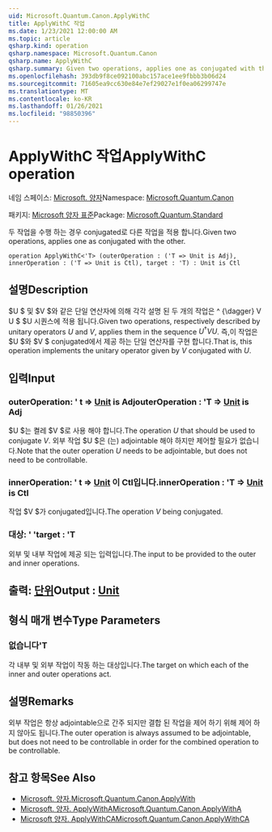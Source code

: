 ```yaml
---
uid: Microsoft.Quantum.Canon.ApplyWithC
title: ApplyWithC 작업
ms.date: 1/23/2021 12:00:00 AM
ms.topic: article
qsharp.kind: operation
qsharp.namespace: Microsoft.Quantum.Canon
qsharp.name: ApplyWithC
qsharp.summary: Given two operations, applies one as conjugated with the other.
ms.openlocfilehash: 393db9f8ce092100abc157ace1ee9fbbb3b06d24
ms.sourcegitcommit: 71605ea9cc630e84e7ef29027e1f0ea06299747e
ms.translationtype: MT
ms.contentlocale: ko-KR
ms.lasthandoff: 01/26/2021
ms.locfileid: "98850396"
---
```

# <a name="applywithc-operation"></a><span data-ttu-id="3f407-102">ApplyWithC 작업</span><span class="sxs-lookup"><span data-stu-id="3f407-102">ApplyWithC operation</span></span>

<span data-ttu-id="3f407-103">네임 스페이스: [Microsoft. 양자](xref:Microsoft.Quantum.Canon)</span><span class="sxs-lookup"><span data-stu-id="3f407-103">Namespace: [Microsoft.Quantum.Canon](xref:Microsoft.Quantum.Canon)</span></span>

<span data-ttu-id="3f407-104">패키지: [Microsoft 양자 표준](https://nuget.org/packages/Microsoft.Quantum.Standard)</span><span class="sxs-lookup"><span data-stu-id="3f407-104">Package: [Microsoft.Quantum.Standard](https://nuget.org/packages/Microsoft.Quantum.Standard)</span></span>


<span data-ttu-id="3f407-105">두 작업을 수행 하는 경우 conjugated로 다른 작업을 적용 합니다.</span><span class="sxs-lookup"><span data-stu-id="3f407-105">Given two operations, applies one as conjugated with the other.</span></span>

```qsharp
operation ApplyWithC<'T> (outerOperation : ('T => Unit is Adj), innerOperation : ('T => Unit is Ctl), target : 'T) : Unit is Ctl
```


## <a name="description"></a><span data-ttu-id="3f407-106">설명</span><span class="sxs-lookup"><span data-stu-id="3f407-106">Description</span></span>

<span data-ttu-id="3f407-107">$U $ 및 $V $와 같은 단일 연산자에 의해 각각 설명 된 두 개의 작업은 ^ {\dagger} V U $ $U 시퀀스에 적용 됩니다.</span><span class="sxs-lookup"><span data-stu-id="3f407-107">Given two operations, respectively described by unitary operators $U$ and $V$, applies them in the sequence $U^{\dagger} V U$.</span></span> <span data-ttu-id="3f407-108">즉,이 작업은 $U $와 $V $ conjugated에서 제공 하는 단일 연산자를 구현 합니다.</span><span class="sxs-lookup"><span data-stu-id="3f407-108">That is, this operation implements the unitary operator given by $V$ conjugated with $U$.</span></span>

## <a name="input"></a><span data-ttu-id="3f407-109">입력</span><span class="sxs-lookup"><span data-stu-id="3f407-109">Input</span></span>

### <a name="outeroperation--t--unit--is-adj"></a><span data-ttu-id="3f407-110">outerOperation: ' t => [Unit](xref:microsoft.quantum.lang-ref.unit)  is Adj</span><span class="sxs-lookup"><span data-stu-id="3f407-110">outerOperation : 'T => [Unit](xref:microsoft.quantum.lang-ref.unit)  is Adj</span></span>

<span data-ttu-id="3f407-111">$U $는 켤레 $V $로 사용 해야 합니다.</span><span class="sxs-lookup"><span data-stu-id="3f407-111">The operation $U$ that should be used to conjugate $V$.</span></span> <span data-ttu-id="3f407-112">외부 작업 $U $은 (는) adjointable 해야 하지만 제어할 필요가 없습니다.</span><span class="sxs-lookup"><span data-stu-id="3f407-112">Note that the outer operation $U$ needs to be adjointable, but does not need to be controllable.</span></span>


### <a name="inneroperation--t--unit--is-ctl"></a><span data-ttu-id="3f407-113">innerOperation: ' t => [Unit](xref:microsoft.quantum.lang-ref.unit)  이 Ctl입니다.</span><span class="sxs-lookup"><span data-stu-id="3f407-113">innerOperation : 'T => [Unit](xref:microsoft.quantum.lang-ref.unit)  is Ctl</span></span>

<span data-ttu-id="3f407-114">작업 $V $가 conjugated입니다.</span><span class="sxs-lookup"><span data-stu-id="3f407-114">The operation $V$ being conjugated.</span></span>


### <a name="target--t"></a><span data-ttu-id="3f407-115">대상: ' '</span><span class="sxs-lookup"><span data-stu-id="3f407-115">target : 'T</span></span>

<span data-ttu-id="3f407-116">외부 및 내부 작업에 제공 되는 입력입니다.</span><span class="sxs-lookup"><span data-stu-id="3f407-116">The input to be provided to the outer and inner operations.</span></span>



## <a name="output--unit"></a><span data-ttu-id="3f407-117">출력: [단위](xref:microsoft.quantum.lang-ref.unit)</span><span class="sxs-lookup"><span data-stu-id="3f407-117">Output : [Unit](xref:microsoft.quantum.lang-ref.unit)</span></span>



## <a name="type-parameters"></a><span data-ttu-id="3f407-118">형식 매개 변수</span><span class="sxs-lookup"><span data-stu-id="3f407-118">Type Parameters</span></span>

### <a name="t"></a><span data-ttu-id="3f407-119">없습니다</span><span class="sxs-lookup"><span data-stu-id="3f407-119">'T</span></span>

<span data-ttu-id="3f407-120">각 내부 및 외부 작업이 작동 하는 대상입니다.</span><span class="sxs-lookup"><span data-stu-id="3f407-120">The target on which each of the inner and outer operations act.</span></span>

## <a name="remarks"></a><span data-ttu-id="3f407-121">설명</span><span class="sxs-lookup"><span data-stu-id="3f407-121">Remarks</span></span>

<span data-ttu-id="3f407-122">외부 작업은 항상 adjointable으로 간주 되지만 결합 된 작업을 제어 하기 위해 제어 하지 않아도 됩니다.</span><span class="sxs-lookup"><span data-stu-id="3f407-122">The outer operation is always assumed to be adjointable, but does not need to be controllable in order for the combined operation to be controllable.</span></span>

## <a name="see-also"></a><span data-ttu-id="3f407-123">참고 항목</span><span class="sxs-lookup"><span data-stu-id="3f407-123">See Also</span></span>

- [<span data-ttu-id="3f407-124">Microsoft. 양자.</span><span class="sxs-lookup"><span data-stu-id="3f407-124">Microsoft.Quantum.Canon.ApplyWith</span></span>](xref:Microsoft.Quantum.Canon.ApplyWith)
- [<span data-ttu-id="3f407-125">Microsoft. 양자. ApplyWithA</span><span class="sxs-lookup"><span data-stu-id="3f407-125">Microsoft.Quantum.Canon.ApplyWithA</span></span>](xref:Microsoft.Quantum.Canon.ApplyWithA)
- [<span data-ttu-id="3f407-126">Microsoft 양자. ApplyWithCA</span><span class="sxs-lookup"><span data-stu-id="3f407-126">Microsoft.Quantum.Canon.ApplyWithCA</span></span>](xref:Microsoft.Quantum.Canon.ApplyWithCA)